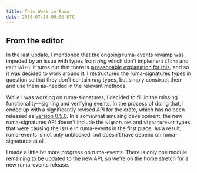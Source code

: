 ```yaml
---
title: This Week in Ruma
date: 2019-07-14 00:00 UTC
---
```


## From the editor

In the [last update](/news/this-week-in-ruma-2019-07-07/), I mentioned that the ongoing ruma-events revamp was impeded by an issue with types from *ring* which don't implement `Clone` and `PartialEq`.
It turns out that there is [a reasonable explanation for this](https://github.com/briansmith/ring/pull/727), and so it was decided to work around it.
I restructured the ruma-signatures types in question so that they don't contain *ring* types, but simply construct them and use them as-needed in the relevant methods.

While I was working on ruma-signatures, I decided to fill in the missing functionality—signing and verifying events.
In the process of doing that, I ended up with a significantly revised API for the crate, which has no been released as [version 0.5.0](https://github.com/ruma/ruma-signatures/releases/tag/0.5.0).
In a somewhat amusing development, the new ruma-signatures API doesn't include the `Signatures` and `SignatureSet` types that were causing the issue in ruma-events in the first place.
As a result, ruma-events is not only unblocked, but doesn't have depend on ruma-signatures at all.

I made a little bit more progress on ruma-events.
There is only one module remaining to be updated to the new API, so we're on the home stretch for a new ruma-events release.
